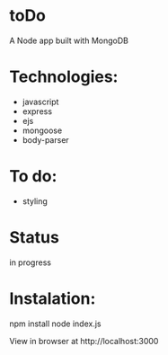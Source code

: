 # toDo
 A Node app built with MongoDB


# Technologies: 
- javascript
- express
- ejs
- mongoose
- body-parser


# To do:

- styling


# Status
in progress

# Instalation:

npm install
node index.js

View in browser at http://localhost:3000

